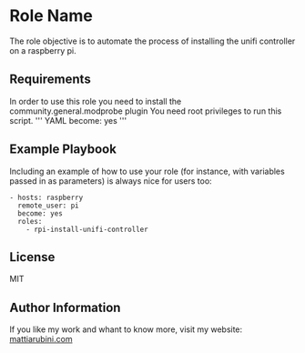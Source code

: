 Role Name
=========

The role objective is to automate the process of installing the unifi controller on a raspberry pi.

Requirements
------------

In order to use this role you need to install the community.general.modprobe plugin
You need root privileges to run this script.
''' YAML
become: yes
'''

Example Playbook
----------------

Including an example of how to use your role (for instance, with variables passed in as parameters) is always nice for users too:

    - hosts: raspberry
      remote_user: pi
      become: yes
      roles:
        - rpi-install-unifi-controller

License
-------

MIT

Author Information
------------------

If you like my work and whant to know more, visit my website:
[mattiarubini.com](https://mattiarubini.com)
